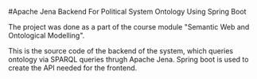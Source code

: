 #Apache Jena Backend For Political System Ontology Using Spring Boot

The project was done as a part of the course module "Semantic Web and 
Ontological Modelling". 

This is the source code of the backend of the system, which queries 
ontology via SPARQL queries thrugh Apache Jena. Spring boot is used to 
create the API needed for the frontend.
